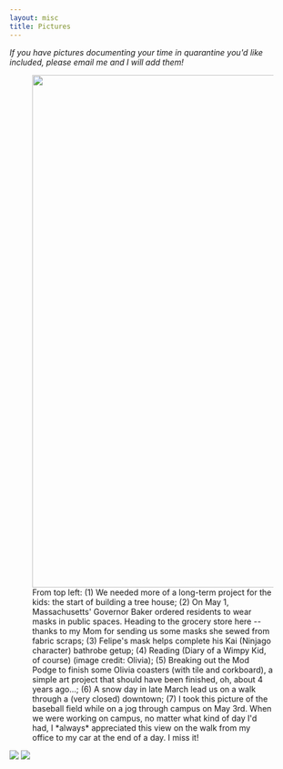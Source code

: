 ```yaml
---
layout: misc
title: Pictures
---
```


*If you have pictures documenting your time in quarantine you'd like included, please email me and I will add them!*

<figure>
  <img src="{{ site.github.url }}/assets/img/kat_collage.jpg" width="900" height="900"> 
    <figcaption> From top left: (1) We needed more of a long-term project for the kids: the start of building a tree house; (2) On May 1, Massachusetts' Governor Baker ordered residents to wear masks in public spaces.  Heading to the grocery store here -- thanks to my Mom for sending us some masks she sewed from fabric scraps; (3) Felipe's mask helps complete his Kai (Ninjago character) bathrobe getup; (4) Reading (Diary of a Wimpy Kid, of course) (image credit: Olivia); (5) Breaking out the Mod Podge to finish some Olivia coasters (with tile and corkboard), a simple art project that should have been finished, oh, about 4 years ago...; (6) A snow day in late March lead us on a walk through a (very closed) downtown; (7) I took this picture of the baseball field while on a jog through campus on May 3rd.  When we were working on campus, no matter what kind of day I'd had, I *always* appreciated this view on the walk from my office to my car at the end of a day.  I miss it! </figcaption>
</figure>

<img src="{{ site.github.url }}/assets/img/felipe_olivia_treats1.JPG"> 

<img src="{{ site.github.url }}/assets/img/felipe_olivia_treats3.jpg"> 



